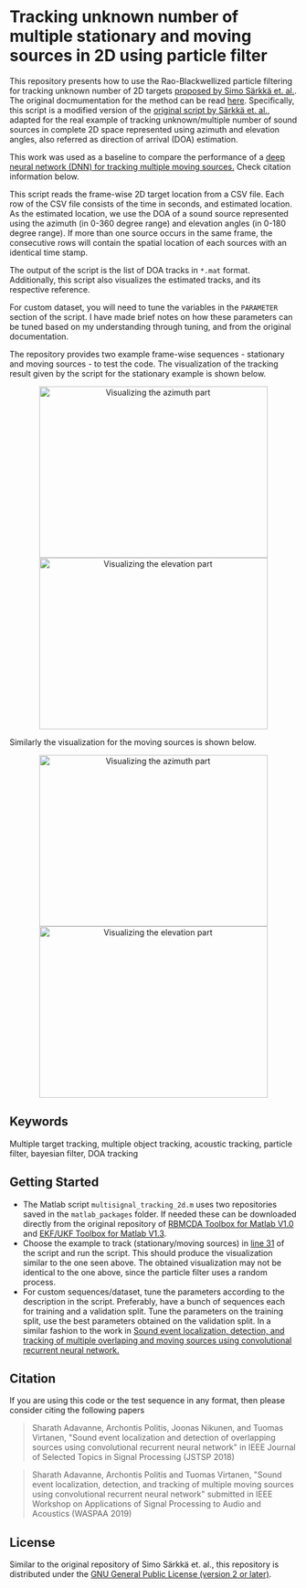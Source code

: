 # Tracking unknown number of multiple stationary and moving sources in 2D using particle filter

This repository presents how to use the Rao-Blackwellized particle filtering for tracking unknown number of 2D targets [proposed by Simo Särkkä et. al.](http://becs.aalto.fi/en/research/bayes/rbmcda/mt_demo.html). The original docmumentation for the method can be read [here](http://becs.aalto.fi/en/research/bayes/rbmcda/). Specifically, this script is a modified version of the [original script by Särkkä et. al.](http://becs.aalto.fi/en/research/bayes/rbmcda/html_doc_demos/src/demos/mt_demo/kf_mt_demo_dp.html), adapted for the real example of tracking unknown/multiple number of sound sources in complete 2D space represented using azimuth and elevation angles, also referred as direction of arrival (DOA) estimation.

This work was used as a baseline to compare the performance of a [deep neural network (DNN) for tracking multiple moving sources.](https://github.com/sharathadavanne/seld-net) Check citation information below. 

This script reads the frame-wise 2D target location from a CSV file. Each row of the CSV file consists of the time in seconds, and estimated
location. As the estimated location, we use the DOA of a sound source represented using the azimuth (in 0-360 degree range) and elevation angles (in 0-180 degree range). If more than one source occurs in the same frame, the consecutive rows will contain the spatial location of each sources with an identical time stamp.

The output of the script is the list of DOA tracks in `*.mat` format. Additionally, this script also visualizes the estimated tracks, and its respective reference. 

For custom dataset, you will need to tune the variables in the `PARAMETER` section of the script. I have made brief notes on how these parameters can be tuned based on my understanding through tuning, and from the original documentation. 

The repository provides two example frame-wise sequences - stationary and moving sources - to test the code. The visualization of the tracking result given by the script for the stationary example is shown below.

<p align="center">
   <img src="https://github.com/sharathadavanne/multiple-target-tracking/blob/master/images/stationary_azi.png" width="400" height= "300" title="Visualizing the azimuth part">
   <img src="https://github.com/sharathadavanne/multiple-target-tracking/blob/master/images/stationary_ele.png" width="400" height= "300" title="Visualizing the elevation part">
</p>

Similarly the visualization for the moving sources is shown below.

<p align="center">
   <img src="https://github.com/sharathadavanne/multiple-target-tracking/blob/master/images/moving_azi.png" width="400" height= "300" title="Visualizing the azimuth part">
   <img src="https://github.com/sharathadavanne/multiple-target-tracking/blob/master/images/moving_ele.png" width="400" height= "300" title="Visualizing the elevation part">
</p>

## Keywords
Multiple target tracking, multiple object tracking, acoustic tracking, particle filter, bayesian filter, DOA tracking

## Getting Started
* The Matlab script `multisignal_tracking_2d.m` uses two repositories saved in the `matlab_packages` folder. If needed these can be downloaded directly from the original repository of [RBMCDA Toolbox for Matlab V1.0](http://becs.aalto.fi/en/research/bayes/rbmcda/install.html) and [EKF/UKF Toolbox for Matlab V1.3](http://becs.aalto.fi/en/research/bayes/ekfukf/install.html).
* Choose the example to track (stationary/moving sources) in [line 31](https://github.com/sharathadavanne/multiple-target-tracking/blob/596e1fc962505117649fe62856513eedebaed647/multisignal_tracking_2d.m#L31) of the script and run the script. This should produce the visualization similar to the one seen above. The obtained visualization may not be identical to the one above, since the particle filter uses a random process.
* For custom sequences/dataset, tune the parameters according to the description in the script. Preferably, have a bunch of sequences each for training and a validation split. Tune the parameters on the training split, use the best parameters obtained on the validation split. In a similar fashion to the work in [Sound event localization, detection, and tracking of multiple overlaping and moving sources using convolutional recurrent neural network.](https://github.com/sharathadavanne/seld-net)


## Citation
If you are using this code or the test sequence in any format, then please consider citing the following papers

> Sharath Adavanne, Archontis Politis, Joonas Nikunen, and Tuomas Virtanen, "Sound event localization and detection of overlapping sources using convolutional recurrent neural network" in IEEE Journal of Selected Topics in Signal Processing (JSTSP 2018)

> Sharath Adavanne, Archontis Politis and Tuomas Virtanen, "Sound event localization, detection, and tracking of multiple moving sources using convolutional recurrent neural network" submitted in IEEE Workshop on Applications of Signal Processing to Audio and Acoustics (WASPAA 2019)

## License
Similar to the original repository of Simo Särkkä et. al., this repository is distributed under the [GNU General Public License (version 2 or later)](http://www.gnu.org/copyleft/gpl.html).
